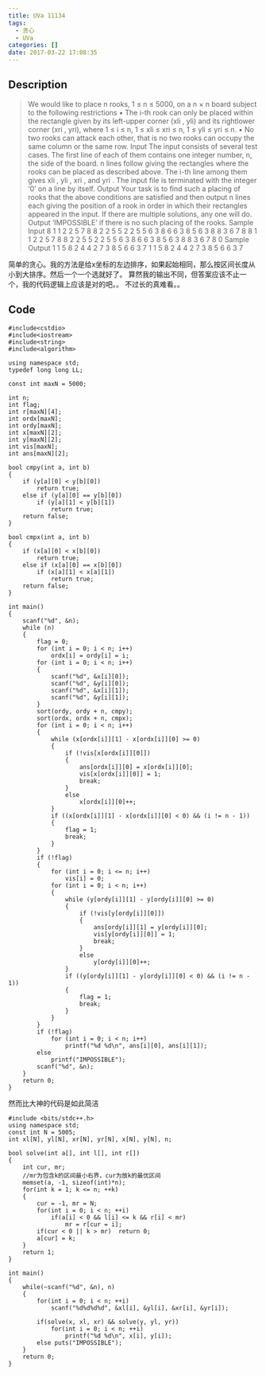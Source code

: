 ```yaml
---
title: UVa 11134
tags:
  - 贪心
  - UVa
categories: []
date: 2017-03-22 17:08:35
---
```


## Description

> We would like to place n rooks, 1 ≤ n ≤ 5000, on a n × n
board subject to the following restrictions
• The i-th rook can only be placed within the rectangle
given by its left-upper corner (xli
, yli) and its rightlower
corner (xri
, yri), where 1 ≤ i ≤ n, 1 ≤ xli ≤
xri ≤ n, 1 ≤ yli ≤ yri ≤ n.
• No two rooks can attack each other, that is no two rooks
can occupy the same column or the same row.
Input
The input consists of several test cases. The first line of each
of them contains one integer number, n, the side of the board. n lines follow giving the rectangles
where the rooks can be placed as described above. The i-th line among them gives xli
, yli
, xri
, and
yri
. The input file is terminated with the integer ‘0’ on a line by itself.
Output
Your task is to find such a placing of rooks that the above conditions are satisfied and then output n
lines each giving the position of a rook in order in which their rectangles appeared in the input. If there
are multiple solutions, any one will do. Output ‘IMPOSSIBLE’ if there is no such placing of the rooks.
Sample Input
8
1 1 2 2
5 7 8 8
2 2 5 5
2 2 5 5
6 3 8 6
6 3 8 5
6 3 8 8
3 6 7 8
8
1 1 2 2
5 7 8 8
2 2 5 5
2 2 5 5
6 3 8 6
6 3 8 5
6 3 8 8
3 6 7 8
0
Sample Output
1 1
5 8
2 4
4 2
7 3
8 5
6 6
3 7
1 1
5 8
2 4
4 2
7 3
8 5
6 6
3 7

简单的贪心。我的方法是给x坐标的左边排序，如果起始相同，那么按区间长度从小到大排序。然后一个一个选就好了。
算然我的输出不同，但答案应该不止一个，我的代码逻辑上应该是对的吧。。
不过长的真难看。。

## Code

```
#include<cstdio>
#include<iostream>
#include<string>
#include<algorithm>

using namespace std;
typedef long long LL;

const int maxN = 5000;

int n;
int flag;
int r[maxN][4];
int ordx[maxN];
int ordy[maxN];
int x[maxN][2];
int y[maxN][2];
int vis[maxN];
int ans[maxN][2];

bool cmpy(int a, int b)
{
	if (y[a][0] < y[b][0])
		return true;
	else if (y[a][0] == y[b][0])
		if (y[a][1] < y[b][1])
			return true;
	return false;
}

bool cmpx(int a, int b)
{
	if (x[a][0] < x[b][0])
		return true;
	else if (x[a][0] == x[b][0])
		if (x[a][1] < x[a][1])
			return true;
	return false;
}

int main()
{
	scanf("%d", &n);
	while (n)
	{
		flag = 0;
		for (int i = 0; i < n; i++)
			ordx[i] = ordy[i] = i;
		for (int i = 0; i < n; i++)
		{
			scanf("%d", &x[i][0]);
			scanf("%d", &y[i][0]);
			scanf("%d", &x[i][1]);
			scanf("%d", &y[i][1]);
		}
		sort(ordy, ordy + n, cmpy);
		sort(ordx, ordx + n, cmpx);
		for (int i = 0; i < n; i++)
		{
			while (x[ordx[i]][1] - x[ordx[i]][0] >= 0)
			{
				if (!vis[x[ordx[i]][0]])
				{
					ans[ordx[i]][0] = x[ordx[i]][0];
					vis[x[ordx[i]][0]] = 1;
					break;
				}
				else
					x[ordx[i]][0]++;
			}
			if ((x[ordx[i]][1] - x[ordx[i]][0] < 0) && (i != n - 1))
			{
				flag = 1;
				break;
			}
		}
		if (!flag)
		{
			for (int i = 0; i <= n; i++)
				vis[i] = 0;
			for (int i = 0; i < n; i++)
			{
				while (y[ordy[i]][1] - y[ordy[i]][0] >= 0)
				{
					if (!vis[y[ordy[i]][0]])
					{
						ans[ordy[i]][1] = y[ordy[i]][0];
						vis[y[ordy[i]][0]] = 1;
						break;
					}
					else
						y[ordy[i]][0]++;
				}
				if ((y[ordy[i]][1] - y[ordy[i]][0] < 0) && (i != n - 1))
				{
					flag = 1;
					break;
				}
			}
		}
		if (!flag)
			for (int i = 0; i < n; i++)
				printf("%d %d\n", ans[i][0], ans[i][1]);
		else
			printf("IMPOSSIBLE");
		scanf("%d", &n);
	}
	return 0;
}
```

然而比大神的代码是如此简洁

```
#include <bits/stdc++.h>  
using namespace std;  
const int N = 5005;  
int xl[N], yl[N], xr[N], yr[N], x[N], y[N], n;  
  
bool solve(int a[], int l[], int r[])  
{  
    int cur, mr;  
    //mr为包含k的区间最小右界，cur为放k的最优区间  
    memset(a, -1, sizeof(int)*n);  
    for(int k = 1; k <= n; ++k)  
    {  
        cur = -1, mr = N;  
        for(int i = 0; i < n; ++i)  
            if(a[i] < 0 && l[i] <= k && r[i] < mr)  
                mr = r[cur = i];  
        if(cur < 0 || k > mr)  return 0;  
        a[cur] = k;  
    }  
    return 1;  
}  
  
int main()  
{  
    while(~scanf("%d", &n), n)  
    {  
        for(int i = 0; i < n; ++i)  
            scanf("%d%d%d%d", &xl[i], &yl[i], &xr[i], &yr[i]);  
  
        if(solve(x, xl, xr) && solve(y, yl, yr))  
            for(int i = 0; i < n; ++i)  
                printf("%d %d\n", x[i], y[i]);  
        else puts("IMPOSSIBLE");  
    }  
    return 0;  
}  
```